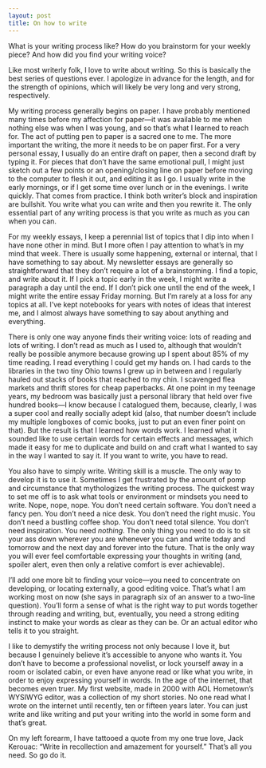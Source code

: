 ```yaml
---
layout: post
title: On how to write
---
```


What is your writing process like? How do you brainstorm for your weekly piece? And how did you find your writing voice?
 
Like most writerly folk, I love to write about writing. So this is basically the best series of questions ever. I apologize in advance for the length, and for the strength of opinions, which will likely be very long and very strong, respectively.
 
My writing process generally begins on paper. I have probably mentioned many times before my affection for paper—it was available to me when nothing else was when I was young, and so that’s what I learned to reach for. The act of putting pen to paper is a sacred one to me. The more important the writing, the more it needs to be on paper first. For a very personal essay, I usually do an entire draft on paper, then a second draft by typing it. For pieces that don’t have the same emotional pull, I might just sketch out a few points or an opening/closing line on paper before moving to the computer to flesh it out, and editing it as I go. I usually write in the early mornings, or if I get some time over lunch or in the evenings. I write quickly. That comes from practice. I think both writer’s block and inspiration are bullshit. You write what you can write and then you rewrite it. The only essential part of any writing process is that you write as much as you can when you can.
 
For my weekly essays, I keep a perennial list of topics that I dip into when I have none other in mind. But I more often I pay attention to what’s in my mind that week. There is usually some happening, external or internal, that I have something to say about. My newsletter essays are generally so straightforward that they don’t require a lot of a brainstorming. I find a topic, and write about it. If I pick a topic early in the week, I might write a paragraph a day until the end. If I don’t pick one until the end of the week, I might write the entire essay Friday morning. But I’m rarely at a loss for any topics at all. I’ve kept notebooks for years with notes of ideas that interest me, and I almost always have something to say about anything and everything.
 
There is only one way anyone finds their writing voice: lots of reading and lots of writing. I don’t read as much as I used to, although that wouldn’t really be possible anymore because growing up I spent about 85% of my time reading. I read everything I could get my hands on. I had cards to the libraries in the two tiny Ohio towns I grew up in between and I regularly hauled out stacks of books that reached to my chin. I scavenged flea markets and thrift stores for cheap paperbacks. At one point in my teenage years, my bedroom was basically just a personal library that held over five hundred books—I know because I catalogued them, because, clearly, I was a super cool and really socially adept kid (also, that number doesn’t include my multiple longboxes of comic books, just to put an even finer point on that). But the result is that I learned how words work. I learned what it sounded like to use certain words for certain effects and messages, which made it easy for me to duplicate and build on and craft what I wanted to say in the way I wanted to say it. If you want to write, you have to read.
 
You also have to simply write. Writing skill is a muscle. The only way to develop it is to use it. Sometimes I get frustrated by the amount of pomp and circumstance that mythologizes the writing process. The quickest way to set me off is to ask what tools or environment or mindsets you need to write. Nope, nope, nope. You don’t need certain software. You don’t need a fancy pen. You don’t need a nice desk. You don’t need the right music. You don’t need a bustling coffee shop. You don’t need total silence. You don’t need inspiration. You need _nothing_. The only thing you need to do is to sit your ass down wherever you are whenever you can and write today and tomorrow and the next day and forever into the future. That is the only way you will ever feel comfortable expressing your thoughts in writing (and, spoiler alert, even then only a relative comfort is ever achievable). 
 
I’ll add one more bit to finding your voice—you need to concentrate on developing, or locating externally, a good editing voice. That’s what I am working most on now (she says in paragraph six of an answer to a two-line question). You’ll form a sense of what is the right way to put words together through reading and writing, but, eventually, you need a strong editing instinct to make your words as clear as they can be. Or an actual editor who tells it to you straight.
 
I like to demystify the writing process not only because I love it, but because I genuinely believe it’s accessible to anyone who wants it. You don’t have to become a professional novelist, or lock yourself away in a room or isolated cabin, or even have anyone read or like what you write, in order to enjoy expressing yourself in words. In the age of the internet, that becomes even truer. My first website, made in 2000 with AOL Hometown’s WYSIWYG editor, was a collection of my short stories. No one read what I wrote on the internet until recently, ten or fifteen years later. You can just write and like writing and put your writing into the world in some form and that’s great.
 
On my left forearm, I have tattooed a quote from my one true love, Jack Kerouac: “Write in recollection and amazement for yourself.” That’s all you need. So go do it.
